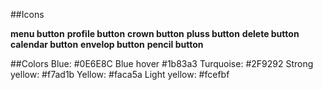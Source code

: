 ##Icons

**menu button**
<i class="fas fa-bars"></i>
**profile button**
<i class="fas fa-user-circle"></i>
**crown button**
<i class="fas fa-crown"></i>
**pluss button**
<i class="fas fa-plus"></i>
**delete button**
<i class="fas fa-ban"></i>
**calendar button**
<i class="fas fa-calendar-alt"></i>
**envelop button**
<i class="fal fa-envelope"></i>
**pencil button**
<i class="fas fa-pencil-alt"></i>

##Colors
Blue: #0E6E8C
Blue hover #1b83a3
Turquoise: #2F9292
Strong yellow: #f7ad1b
Yellow: #faca5a
Light yellow: #fcefbf
